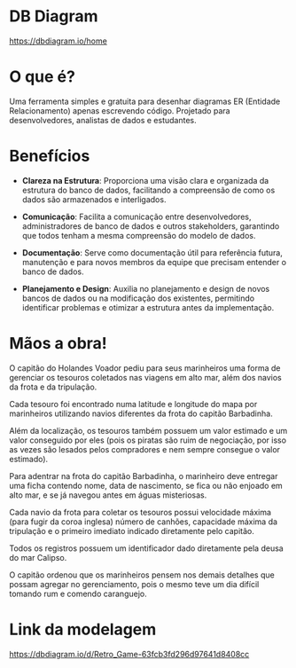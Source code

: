 # DB Diagram
https://dbdiagram.io/home

# O que é?
Uma ferramenta simples e gratuita para desenhar diagramas ER (Entidade Relacionamento) apenas escrevendo código.
Projetado para desenvolvedores, analistas de dados e estudantes.

# Benefícios

- <b>Clareza na Estrutura</b>: Proporciona uma visão clara e organizada da estrutura do banco de dados, facilitando a compreensão de como os dados são armazenados e interligados.

- <b>Comunicação</b>: Facilita a comunicação entre desenvolvedores, administradores de banco de dados e outros stakeholders, garantindo que todos tenham a mesma compreensão do modelo de dados.

- <b>Documentação</b>: Serve como documentação útil para referência futura, manutenção e para novos membros da equipe que precisam entender o banco de dados.

- <b>Planejamento e Design</b>: Auxilia no planejamento e design de novos bancos de dados ou na modificação dos existentes, permitindo identificar problemas e otimizar a estrutura antes da implementação.


# Mãos a obra!
O capitão do Holandes Voador pediu para seus marinheiros uma forma de gerenciar os tesouros coletados nas viagens em alto mar, além dos navios da frota e da tripulação. 

Cada tesouro foi encontrado numa latitude e longitude do mapa por marinheiros utilizando navios diferentes da frota do capitão Barbadinha. 

Além da localização, os tesouros também possuem um valor estimado e um valor conseguido por eles (pois os piratas são ruim de negociação, por isso as vezes são lesados pelos compradores e nem sempre consegue o valor estimado).

Para adentrar na frota do capitão Barbadinha, o marinheiro deve entregar uma ficha contendo nome, data de nascimento, se fica ou não enjoado em alto mar, e se já navegou antes em águas misteriosas. 

Cada navio da frota para coletar os tesouros possui velocidade máxima (para fugir da coroa inglesa) número de canhões, capacidade máxima da tripulação e o primeiro imediato indicado diretamente pelo capitão.

Todos os registros possuem um identificador dado diretamente pela deusa do mar Calipso.

O capitão ordenou que os marinheiros pensem nos demais detalhes que possam agregar no gerenciamento, pois o mesmo teve um dia difícil tomando rum e comendo caranguejo.

# Link da modelagem
https://dbdiagram.io/d/Retro_Game-63fcb3fd296d97641d8408cc



